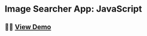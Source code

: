 # Image Searcher App: JavaScript

## 👨‍💻 [View Demo](https://developaul.github.io/imagesearcher-js/)
